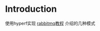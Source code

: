 # Introduction

使用hyperf实现 [rabbitmq教程](https://www.rabbitmq.com/tutorials/tutorial-one-php.html) 介绍的几种模式